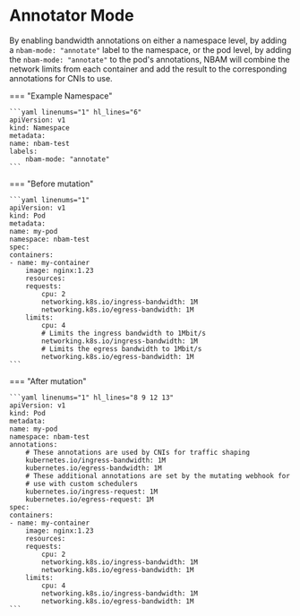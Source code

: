 # Annotator Mode

By enabling bandwidth annotations on either a namespace level, by adding a `nbam-mode: "annotate"` label to the namespace, or the pod level, by adding the `nbam-mode: "annotate"` to the pod's annotations, NBAM will combine the network limits from each container and add the result to the corresponding annotations for CNIs to use.

=== "Example Namespace"

    ```yaml linenums="1" hl_lines="6"
    apiVersion: v1
    kind: Namespace
    metadata:
    name: nbam-test
    labels:
        nbam-mode: "annotate"
    ```

=== "Before mutation"

    ```yaml linenums="1"
    apiVersion: v1
    kind: Pod
    metadata:
    name: my-pod
    namespace: nbam-test
    spec:
    containers:
    - name: my-container
        image: nginx:1.23
        resources:
        requests:
            cpu: 2
            networking.k8s.io/ingress-bandwidth: 1M
            networking.k8s.io/egress-bandwidth: 1M
        limits:
            cpu: 4
            # Limits the ingress bandwidth to 1Mbit/s
            networking.k8s.io/ingress-bandwidth: 1M
            # Limits the egress bandwidth to 1Mbit/s
            networking.k8s.io/egress-bandwidth: 1M
    ```

=== "After mutation"

    ```yaml linenums="1" hl_lines="8 9 12 13"
    apiVersion: v1
    kind: Pod
    metadata:
    name: my-pod
    namespace: nbam-test
    annotations:
        # These annotations are used by CNIs for traffic shaping
        kubernetes.io/ingress-bandwidth: 1M
        kubernetes.io/egress-bandwidth: 1M
        # These additional annotations are set by the mutating webhook for
        # use with custom schedulers
        kubernetes.io/ingress-request: 1M
        kubernetes.io/egress-request: 1M
    spec:
    containers:
    - name: my-container
        image: nginx:1.23
        resources:
        requests:
            cpu: 2
            networking.k8s.io/ingress-bandwidth: 1M
            networking.k8s.io/egress-bandwidth: 1M
        limits:
            cpu: 4
            networking.k8s.io/ingress-bandwidth: 1M
            networking.k8s.io/egress-bandwidth: 1M
    ```
